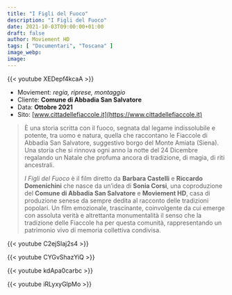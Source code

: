 ```yaml
---
title: "I Figli del Fuoco"
description: "I Figli del Fuoco"
date: 2021-10-03T09:00:00+01:00
draft: false
author: Moviement HD
tags: [ "Documentari", "Toscana" ]
image_webp:
image:
---
```


{{< youtube XEDepf4kcaA >}}
<br>

- Moviement: *regia, riprese, montaggio*
- Cliente: **Comune di Abbadia San Salvatore**
- Data: **Ottobre 2021**
- Sito: [www.cittadellefiaccole.it](https://www.cittadellefiaccole.it)

> È una storia scritta con il fuoco, segnata dal legame indissolubile e potente, tra uomo e natura, quella che raccontano le Fiaccole di Abbadia San Salvatore, suggestivo borgo del Monte Amiata (Siena). Una storia che si rinnova ogni anno la notte del 24 Dicembre regalando un Natale che profuma ancora di tradizione, di magia, di riti ancestrali.
>
> *I Figli del Fuoco* è il film diretto da **Barbara Castelli** e **Riccardo Domenichini** che nasce da un’idea di **Sonia Corsi**, una coproduzione del **Comune di Abbadia San Salvatore** e **Moviement HD**, casa di produzione senese da sempre dedita al racconto delle tradizioni popolari. Un film emozionale, trascinante, coinvolgente da cui emerge con assoluta verità e altrettanta monumentalità il senso che la tradizione delle Fiaccole ha per questa comunità, rappresentando un patrimonio vivo di memoria collettiva condivisa.

{{< youtube C2ejSIaj2s4 >}}
<br>

{{< youtube CYGvShazYiQ >}}
<br>

{{< youtube kdApa0carbc >}}
<br>

{{< youtube iRLyxyGlpMo >}}
